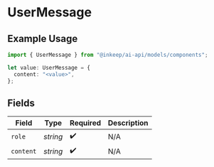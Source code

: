 # UserMessage

## Example Usage

```typescript
import { UserMessage } from "@inkeep/ai-api/models/components";

let value: UserMessage = {
  content: "<value>",
};
```

## Fields

| Field              | Type               | Required           | Description        |
| ------------------ | ------------------ | ------------------ | ------------------ |
| `role`             | *string*           | :heavy_check_mark: | N/A                |
| `content`          | *string*           | :heavy_check_mark: | N/A                |